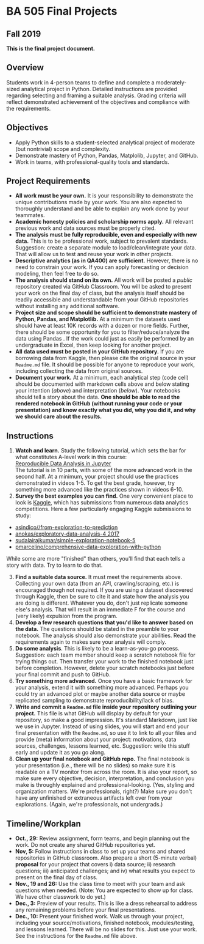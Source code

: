 # BA 505 Final Projects
## Fall 2019
__This is the final project document.__

## Overview
Students work in 4-person teams to define and complete a moderately-sized analytical project in Python. Detailed instructions are provided regarding selecting and framing a suitable analysis. Grading criteria will reflect demonstrated achievement of the objectives and compliance with the requirements.

## Objectives
* Apply Python skills to a student-selected analytical project of moderate (but nontrivial) scope and complexity.
* Demonstrate mastery of Python, Pandas, Matplolib, Jupyter, and GitHub.
* Work in teams, with professional-quality tools and standards.

## Project Requirements
* **All work must be your own.** It is your responsibility to demonstrate the unique contributions made by your work. You are also expected to thoroughly understand and be able to explain any work done by your teammates.
* **Academic honesty policies and scholarship norms apply.** All relevant previous work and data sources must be properly cited.
* **The analysis must be fully reproducible, even and especially with new data.** This is to be professional work, subject to prevalent standards. Suggestion: create a separate module to load/clean/integrate your data. That will allow us to test and reuse your work in other projects.
* **Descriptive analytics (as in QA400) are sufficient.** However, there is no need to constrain your work. If you can apply forecasting or decision modeling, then feel free to do so.
* **The analysis should stand on its own.** All work will be posted a *public* repository created via GitHub Classroom. You will be asked to present your work on the final day of class, but the analysis itself should be readily accessible and understandable from your GitHub repositories without installing any additional software.
* **Project size and scope should be sufficient to demonstrate mastery of Python, Pandas, and Matplotlib.** At a minimum the datasets used should have at least 10K records with a dozen or more fields. Further, there should be some opportunity for you to filter/reduce/analyze the data using Pandas . If the work could just as easily be performed by an undergraduate in Excel, then keep looking for another project.
* **All data used must be posted in your GitHub repository.** If you are borrowing data from Kaggle, then please cite the original source in your `Readme.md` file. It should be possible for anyone to reproduce your work, including collecting the data from original sources.
* **Document your work.** At a minimum, each analytical step (code cell) should be documented with markdown cells above and below stating your intention (_above_) and interpretation (_below_). Your notebooks should tell a story about the data. **One should be able to read the rendered notebook in GitHub (without running your code or your presentation) and know exactly what you did, why you did it, and why we should care about the results.**

## Instructions  

1. **Watch and learn.** Study the following tutorial, which sets the bar for what constitutes A-level work in this course:  
[Reproducible Data Analysis in Jupyter](https://jakevdp.github.io/blog/2017/03/03/reproducible-data-analysis-in-jupyter)  
The tutorial is in 10 parts, with some of the more advanced work in the second half. At a minimum, your project should use the practices demonstrated in videos 1-5. To get the best grade, however, try something more advanced like the practices shown in videos 6-10.  
2. **Survey the best examples you can find.** One very convenient place to look is [Kaggle](https://kaggle.com), which has submissions from numerous data analytics competitions. Here a few particularly engaging Kaggle submissions to study:
  * [asindico//from-exploration-to-prediction](https://www.kaggle.com/asindico/from-exploration-to-prediction)
  * [anokas/exploratory-data-analysis-4 2017](https://www.kaggle.com/anokas/exploratory-data-analysis-4)
  * [sudalairajkumar/simple-exploration-notebook-5](https://www.kaggle.com/sudalairajkumar/simple-exploration-notebook-5)
  * [pmarcelino/comprehensive-data-exploration-with-python](https://www.kaggle.com/pmarcelino/comprehensive-data-exploration-with-python)

   While some are more "finished" than others, you'll find that each tells a story with data. Try to learn to do that.  

3. **Find a suitable data source.** It must meet the requirements above. Collecting your own data (from an API, crawling/scraping, etc.) is encouraged though not required. If you are using a dataset discovered through Kaggle, then be sure to cite it and state how the analysis you are doing is different. Whatever you do, don't just replicate someone else's analysis. That will result in an immediate F for the course and (very likely) expulsion from the program. 
4. **Develop a few research questions that you'd like to answer based on the data.** The questions should be stated in the preamble to your notebook. The analysis should also demonstrate your abilities. Read the requirements again to makes sure your analysis will comply.
5. **Do some analysis**. This is likely to be a learn-as-you-go process. Suggestion: each team member should keep a scratch notebook file for trying things out. Then transfer your work to the finished notebook just before completion. However, delete your scratch notebooks just before your final commit and push to GitHub. 
6. **Try something more advanced.** Once you have a basic framework for your analysis, extend it with something more advanced. Perhaps you could try an advanced plot or maybe another data source or maybe replicated sampling to demonstrate reproducibility/lack of bias.
7. **Write and commit a `Readme.md` file inside your repository outlining your project.** This file is what GitHub will display by default for your repository, so make a good impression. It's standard Markdown, just like we use in Jupyter. Instead of using slides, you will start and end your final presentation with the `Readme.md`, so use it to link to all your files and provide (meta) information about your project: motivations, data sources, challenges, lessons learned, etc. Suggestion: write this stuff early and update it as you go along.
8. **Clean up your final notebook and GitHub repo.** The final notebook is your presentation (i.e., there will be no slides) so make sure it is readable on a TV monitor from across the room. It is also your report, so make sure every objective, decision, interpretation, and conclusion you make is throughly explained and professional-looking. (Yes, styling and organization matters. We're professionals, right?) Make sure you don't have any unfinished or extraneous artifacts left over from your explorations. (Again, we're professionals, not undergrads.)

## Timeline/Workplan
* **Oct., 29:** Review assignment, form teams, and begin planning out the work. Do not create any shared GitHub repositories yet. 
* **Nov, 5:** Follow instructions in class to set up your teams and shared repositories in GitHub classroom. Also prepare a short (5-minute verbal) __proposal__ for your project that covers i) data source; ii) research questions; iii) anticipated challenges; and iv) what results you expect to present on the final day of class.
* **Nov., 19 and 26:** Use the class time to meet with your team and ask questions when needed. (Note: You are expected to show up for class. We have other classwork to do yet.)
* **Dec., 3:** Preview of your results. This is like a dress rehearsal to address any remaining problems before your final presentations. 
* **Dec., 10:** Present your finished work. Walk us through your project, including your source/motivations, finished notebook, modules/testing, and lessons learned. There will be no slides for this. Just use your work. See the instructions for the `Readme.md` file above. 
